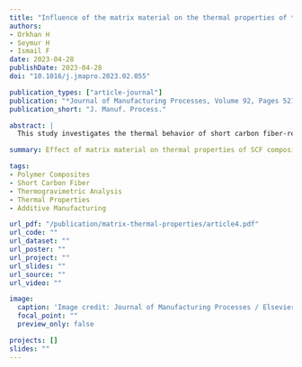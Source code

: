 ```yaml
---
title: "Influence of the matrix material on the thermal properties of the short carbon fiber reinforced polymer composites manufactured by material extrusion"
authors:
- Orkhan H
- Seymur H
- Ismail F
date: 2023-04-28
publishDate: 2023-04-28
doi: "10.1016/j.jmapro.2023.02.055"

publication_types: ["article-journal"]
publication: "*Journal of Manufacturing Processes, Volume 92, Pages 521–533*"
publication_short: "J. Manuf. Process."

abstract: |
  This study investigates the thermal behavior of short carbon fiber-reinforced composites manufactured using material extrusion by varying the matrix material. While prior research focused heavily on fiber orientation and concentration, this work examines how different polymer matrices influence thermal stability and degradation. Thermal performance was evaluated using Thermogravimetric Analysis (TGA) and Differential Scanning Calorimetry (DSC), with findings highlighting matrix-driven differences in thermal degradation behavior and heat resistance.

summary: Effect of matrix material on thermal properties of SCF composites fabricated by extrusion-based additive manufacturing.

tags:
- Polymer Composites
- Short Carbon Fiber
- Thermogravimetric Analysis
- Thermal Properties
- Additive Manufacturing

url_pdf: "/publication/matrix-thermal-properties/article4.pdf"
url_code: ""
url_dataset: ""
url_poster: ""
url_project: ""
url_slides: ""
url_source: ""
url_video: ""

image:
  caption: 'Image credit: Journal of Manufacturing Processes / Elsevier'
  focal_point: ""
  preview_only: false

projects: []
slides: ""
---
```

